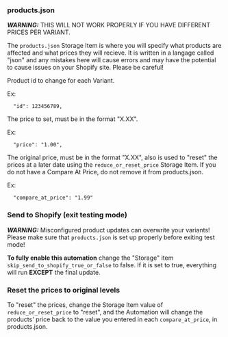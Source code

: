 ### products.json

**_WARNING:_** THIS WILL NOT WORK PROPERLY IF YOU HAVE DIFFERENT PRICES PER VARIANT.

The `products.json` Storage Item is where you will specify what products are affected and what prices they will recieve. It is written in a langage called "json" and any mistakes here will cause errors and may have the potential to cause issues on your Shopify site. Please be careful!

Product id to change for each Variant.

Ex:
```
  "id": 123456789,
```

The price to set, must be in the format "X.XX".

Ex:
```
  "price": "1.00",
```

The original price, must be in the format "X.XX", also is used to "reset" the prices at a later date using the `reduce_or_reset_price` Storage Item. If you do not have a Compare At Price, do not remove it from products.json. 

Ex:
```
  "compare_at_price": "1.99"
```

### Send to Shopify (exit testing mode)

**_WARNING:_** Misconfigured product updates can overwrite your variants! Please make sure that `products.json` is set up properly before exiting test mode!

**To fully enable this automation** change the "Storage" item `skip_send_to_shopify_true_or_false` to false. If it is set to true, everything will run **EXCEPT** the final update.

### Reset the prices to original levels

To "reset" the prices, change the Storage Item value of `reduce_or_reset_price` to "reset", and the Automation  will change the products' price back to the value you entered in each `compare_at_price`, in products.json.

